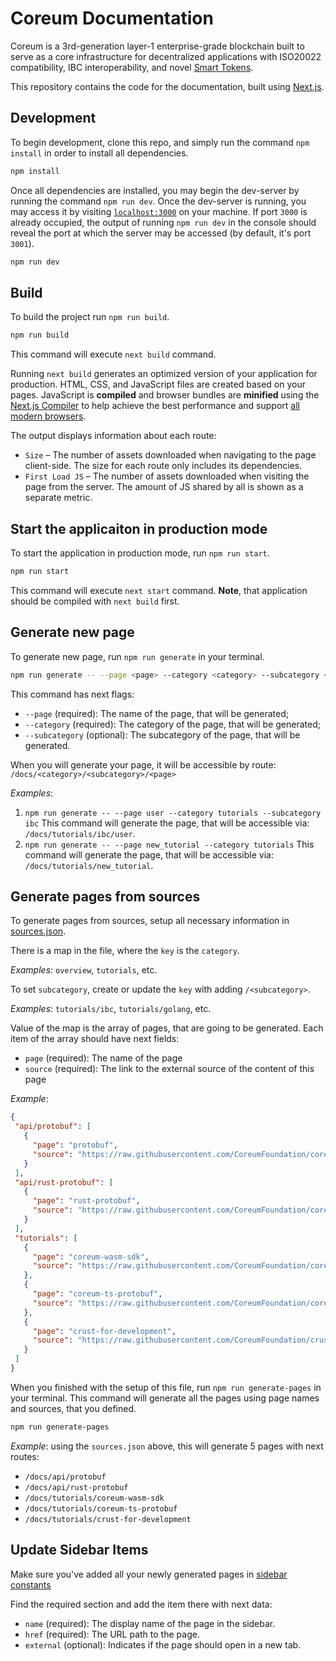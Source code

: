 # Coreum Documentation

Coreum is a 3rd-generation layer-1 enterprise-grade blockchain
built to serve as a core infrastructure for decentralized applications with ISO20022 compatibility,
IBC interoperability, and novel [Smart Tokens](https://www.coreum.com/smart-tokens).

This repository contains the code for the documentation, built using [Next.js](https://nextjs.org/).

## Development

To begin development, clone this repo, and simply run the command `npm install` in order to install all dependencies.

```sh
npm install
```

Once all dependencies are installed, you may begin the dev-server by running the command `npm run dev`. Once the dev-server is running, you may access it by visiting [`localhost:3000`](http://localhost:3000) on your machine. If port `3000` is already occupied, the output of running `npm run dev` in the console should reveal the port at which the server may be accessed (by default, it's port `3001`).

```sh
npm run dev
```

## Build

To build the project run `npm run build`.

```sh
npm run build
```

This command will execute `next build` command.

Running `next build` generates an optimized version of your application for production. HTML, CSS, and JavaScript files are created based on your pages. JavaScript is **compiled** and browser bundles are **minified** using the [Next.js Compiler](https://nextjs.org/docs/architecture/nextjs-compiler) to help achieve the best performance and support [all modern browsers](https://nextjs.org/docs/architecture/supported-browsers).

The output displays information about each route:

- `Size` – The number of assets downloaded when navigating to the page client-side. The size for each route only includes its dependencies.
- `First Load JS` – The number of assets downloaded when visiting the page from the server. The amount of JS shared by all is shown as a separate metric.

## Start the applicaiton in production mode

To start the application in production mode, run `npm run start`.

```sh
npm run start
```

This command will execute `next start` command. **Note**, that application should be compiled with `next build` first.

## Generate new page

To generate new page, run `npm run generate` in your terminal.

```sh
npm run generate -- --page <page> --category <category> --subcategory <subcategory>
```

This command has next flags:

- `--page` (required): The name of the page, that will be generated;
- `--category` (required): The category of the page, that will be generated;
- `--subcategory` (optional): The subcategory of the page, that will be generated.

When you will generate your page, it will be accessible by route: `/docs/<category>/<subcategory>/<page>`

*Examples*:

1. `npm run generate -- --page user --category tutorials --subcategory ibc`
  This command will generate the page, that will be accessible via: `/docs/tutorials/ibc/user`.
1. `npm run generate -- --page new_tutorial --category tutorials`
  This command will generate the page, that will be accessible via: `/docs/tutorials/new_tutorial`.

## Generate pages from sources

To generate pages from sources, setup all necessary information in [sources.json](./sources.json).

There is a map in the file, where the `key` is the `category`.

  *Examples*: `overview`, `tutorials`, etc.

To set `subcategory`, create or update the `key` with adding `/<subcategory>`.

  *Examples*: `tutorials/ibc`, `tutorials/golang`, etc.

Value of the map is the array of pages, that are going to be generated. Each item of the array should have next fields:

- `page` (required): The name of the page
- `source` (required): The link to the external source of the content of this page

*Example*:

```json
{
 "api/protobuf": [
   {
     "page": "protobuf",
     "source": "https://raw.githubusercontent.com/CoreumFoundation/coreum/5adfcc2d93e81b9344f0abaca7eab68fbca2ecba/docs/api.md"
   }
 ],
 "api/rust-protobuf": [
   {
     "page": "rust-protobuf",
     "source": "https://raw.githubusercontent.com/CoreumFoundation/coreum-rust-protobuf/main/README.md"
   }
 ],
 "tutorials": [
   {
     "page": "coreum-wasm-sdk",
     "source": "https://raw.githubusercontent.com/CoreumFoundation/coreum-wasm-sdk/main/README.md"
   },
   {
     "page": "coreum-ts-protobuf",
     "source": "https://raw.githubusercontent.com/CoreumFoundation/coreum-ts-protobuf/main/README.md"
   },
   {
     "page": "crust-for-development",
     "source": "https://raw.githubusercontent.com/CoreumFoundation/crust/master/README.md"
   }
 ]
}
```

When you finished with the setup of this file, run `npm run generate-pages` in your terminal. This command will generate all the pages using page names and sources, that you defined.

```sh
npm run generate-pages
```

*Example*: using the `sources.json` above, this will generate 5 pages with next routes:

- `/docs/api/protobuf`
- `/docs/api/rust-protobuf`
- `/docs/tutorials/coreum-wasm-sdk`
- `/docs/tutorials/coreum-ts-protobuf`
- `/docs/tutorials/crust-for-development`

## Update Sidebar Items

Make sure you've added all your newly generated pages in [sidebar constants](./components/Sidebar/constants.ts)

Find the required section and add the item there with next data:

- `name` (required): The display name of the page in the sidebar.
- `href` (required): The URL path to the page.
- `external` (optional): Indicates if the page should open in a new tab.
